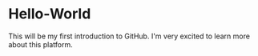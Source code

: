 # Hello-World
This will be my first introduction to GitHub. I'm very excited to learn more about this platform.
